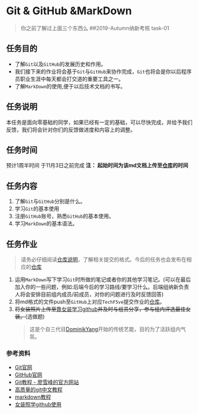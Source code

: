 # Git & GitHub &MarkDown
>你之前了解过上面三个东西么
##2019-Autumn纳新考核 task-01
## 任务目的
- 了解`Git`以及`GitHub`的发展历史和作用。  
- 我们接下来的作业将会基于`Git`与`GitHub`来协作完成，`Git`也将会是你以后程序员职业生涯中每天都会打交道的重要工具之一。
- 了解`MarkDown`的使用,便于以后技术文档的书写。
## 任务说明
本任务是面向零基础的同学，如果已经有一定的基础，可以尽快完成，并给予我们反馈，我们将会针对你们的反馈做进度和内容上的调整。
## 任务时间
预计1周半时间
于11月3日之前完成
__注： 起始时间为该md文档上传至[仓库](https://github.com/TECHF5VE/TechMap)的时间__
## 任务内容
1. 了解`Git`与`GitHub`分别是什么。
1. 学习`Git`的基本使用
2. 注册`GitHub`账号，熟悉`GitHub`的基本使用。
3. 学习`MarkDown`的基本语法。

## 任务作业
>请务必仔细阅读[仓库说明](https://github.com/TECHF5VE/TechMap-Works/blob/master/README.md)，了解相关提交的格式。今后的任务也会发布在相应的[仓库](https://github.com/TECHF5VE/TechMap)

1. 运用`MarkDown`写下学习`Git`时所做的笔记或者你的其他学习笔记。(可以在最后加入你的一些问题，例如:后端今后的学习路线/要学习什么。后端组纳新负责人将会安排目前组内成员/前成员，对你的问题进行及时反馈回答)
2. 将md格式的文件push至`GitHub`上对应`TechF5ve`提交作业的[仓库](https://github.com/TECHF5VE/TechMap-Works)。
3. ~~将女装照片上传至~~[靠女装学习github](https://github.com/komeiji-satori/Dress)~~并及时与组员分享，参与组内评选最佳女装。~~(选做题)
    >这是个自三代目[DominikYang](https://github.com/DominikYang)开始的传统艺能，目的为了活跃组内气氛。
        

### 参考资料
- [Git官网](https://git-scm.com/)
- [GitHub官网](https://github.com)
- [Git教程 - 廖雪峰的官方网站](https://www.liaoxuefeng.com/wiki/0013739516305929606dd18361248578c67b8067c8c017b000)
- [高质量的git中文教程](https://github.com/geeeeeeeeek/git-recipes)
- [markdown教程](https://www.jianshu.com/p/335db5716248)
- [女装照学github使用](https://github.com/komeiji-satori/Dress)